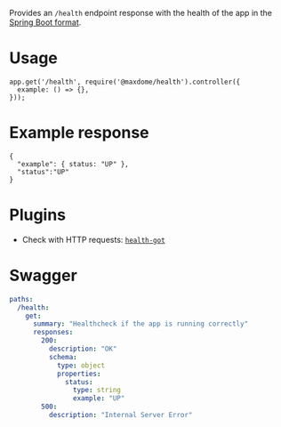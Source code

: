 Provides an `/health` endpoint response with the health of the app in the [Spring Boot format](https://docs.spring.io/spring-boot/docs/current/reference/html/production-ready-monitoring.html#production-ready-health-access-restrictions).

# Usage

```
app.get('/health', require('@maxdome/health').controller({
  example: () => {},
}));
```

# Example response

```
{
  "example": { status: "UP" },
  "status":"UP"
}
```

# Plugins

* Check with HTTP requests: [`health-got`](https://www.npmjs.com/package/@maxdome/health-got)

# Swagger

```yaml
paths:
  /health:
    get:
      summary: "Healthcheck if the app is running correctly"
      responses:
        200:
          description: "OK"
          schema:
            type: object
            properties:
              status:
                type: string
                example: "UP"
        500:
          description: "Internal Server Error"
```
